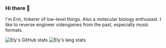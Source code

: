 ### Hi there 👋
I'm Erin, tinkerer of low-level things. Also a molecular biology enthusiast.
I like to reverse engineer videogames from the past, especially music formats. 

![Ely's GitHub stats](https://github-readme-stats-one-bice.vercel.app/api?username=sykhro&show_icons=true&include_all_commits=true&count_private=true&role=OWNER,ORGANIZATION_MEMBER,COLLABORATOR)
![Ely's lang stats](https://github-readme-stats-one-bice.vercel.app/api/top-langs/?username=sykhro&langs_count=10&layout=compact&role=OWNER,ORGANIZATION_MEMBER,COLLABORATOR)
